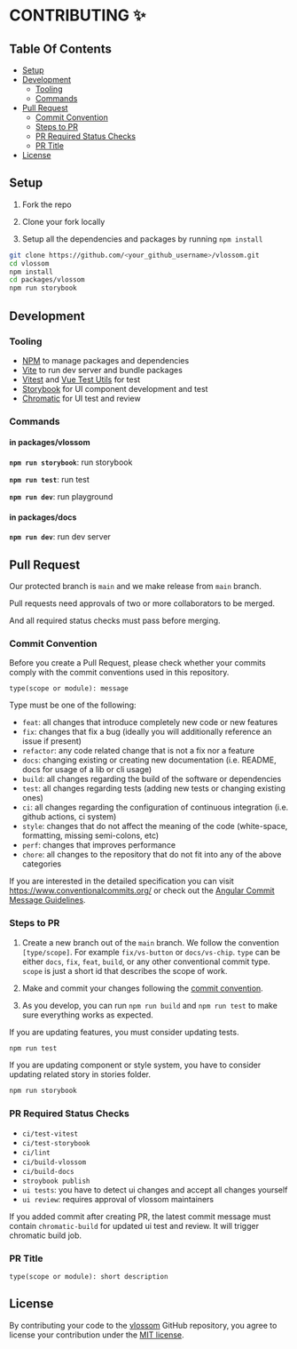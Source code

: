 # CONTRIBUTING ✨

## Table Of Contents

-   [Setup](#setup)
-   [Development](#development)
    -   [Tooling](#tooling)
    -   [Commands](#commands)
-   [Pull Request](#pull-request)
    -   [Commit Convention](#commit-convention)
    -   [Steps to PR](#steps-to-pr)
    -   [PR Required Status Checks](#pr-required-status-checks)
    -   [PR Title](#pr-title)
-   [License](#license)

## Setup

1. Fork the repo

2. Clone your fork locally

3. Setup all the dependencies and packages by running `npm install`

```sh
git clone https://github.com/<your_github_username>/vlossom.git
cd vlossom
npm install
cd packages/vlossom
npm run storybook
```

## Development

### Tooling

-   [NPM](https://www.npmjs.com/) to manage packages and dependencies
-   [Vite](https://vitejs.dev/) to run dev server and bundle packages
-   [Vitest](https://vitest.dev/) and [Vue Test Utils](https://test-utils.vuejs.org/) for test
-   [Storybook](https://storybook.js.org/) for UI component development and test
-   [Chromatic](https://www.chromatic.com/) for UI test and review

### Commands

#### in packages/vlossom

**`npm run storybook`**: run storybook

**`npm run test`**: run test

**`npm run dev`**: run playground

#### in packages/docs

**`npm run dev`**: run dev server

## Pull Request

Our protected branch is `main` and we make release from `main` branch.

Pull requests need approvals of two or more collaborators to be merged.

And all required status checks must pass before merging.

### Commit Convention

Before you create a Pull Request, please check whether your commits comply with
the commit conventions used in this repository.

`type(scope or module): message`

Type must be one of the following:

-   `feat`: all changes that introduce completely new code or new features
-   `fix`: changes that fix a bug (ideally you will additionally reference an issue if present)
-   `refactor`: any code related change that is not a fix nor a feature
-   `docs`: changing existing or creating new documentation (i.e. README, docs for usage of a lib or cli usage)
-   `build`: all changes regarding the build of the software or dependencies
-   `test`: all changes regarding tests (adding new tests or changing existing ones)
-   `ci`: all changes regarding the configuration of continuous integration (i.e. github actions, ci system)
-   `style`: changes that do not affect the meaning of the code (white-space, formatting, missing semi-colons, etc)
-   `perf`: changes that improves performance
-   `chore`: all changes to the repository that do not fit into any of the above categories

If you are interested in the detailed specification you can visit
https://www.conventionalcommits.org/ or check out the
[Angular Commit Message Guidelines](https://github.com/angular/angular/blob/22b96b9/CONTRIBUTING.md#-commit-message-guidelines).

### Steps to PR

1. Create a new branch out of the `main` branch. We follow the convention
   `[type/scope]`. For example `fix/vs-button` or `docs/vs-chip`. `type`
   can be either `docs`, `fix`, `feat`, `build`, or any other conventional
   commit type. `scope` is just a short id that describes the scope of work.

2. Make and commit your changes following the
   [commit convention](https://github.com/pubg/vlossom/blob/main/CONTRIBUTING.md#commit-convention).

3. As you develop, you can run `npm run build` and `npm run test` to make sure everything works as expected.

If you are updating features, you must consider updating tests.

```sh
npm run test
```

If you are updating component or style system, you have to consider updating related story in stories folder.

```sh
npm run storybook
```

### PR Required Status Checks

-   `ci/test-vitest`
-   `ci/test-storybook`
-   `ci/lint`
-   `ci/build-vlossom`
-   `ci/build-docs`
-   `stroybook publish`
-   `ui tests`: you have to detect ui changes and accept all changes yourself
-   `ui review`: requires approval of vlossom maintainers

If you added commit after creating PR, the latest commit message must contain `chromatic-build` for updated ui test and review.
It will trigger chromatic build job.

### PR Title

`type(scope or module): short description`

## License

By contributing your code to the [vlossom](https://github.com/pubg/vlossom) GitHub repository,
you agree to license your contribution under the [MIT license](/LICENSE).
